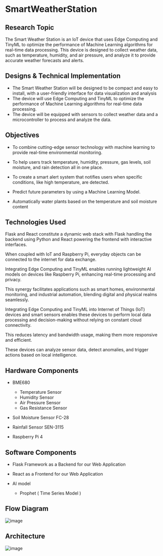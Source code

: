 # SmartWeatherStation

## Research Topic
The Smart Weather Station is an IoT device that uses Edge Computing and TinyML to optimize the performance of Machine Learning algorithms for real-time data processing. This device is designed to collect weather data, such as temperature, humidity, and air pressure, and analyze it to provide accurate weather forecasts and alerts.

## Designs & Technical Implementation
* The Smart Weather Station will be designed to be compact and easy to install, with a user-friendly interface for data visualization and analysis 
* The device will use Edge Computing and TinyML to optimize the performance of Machine Learning algorithms for real-time data processing.
* The device will be equipped with sensors to collect weather data and a microcontroller to process and analyze the data.

## Objectives
* To combine cutting-edge sensor technology with machine learning to provide real-time environmental monitoring. 

* To help users track temperature, humidity, pressure, gas levels, soil moisture, and rain detection all in one place. 

* To create a smart alert system that notifies users when specific conditions, like high temperature, are detected.

* Predict future parameters by using a Machine Learning Model.

* Automatically water plants based on the temperature and soil moisture content

## Technologies Used
Flask and React constitute a dynamic web stack with Flask handling the backend using Python and React powering the frontend with interactive interfaces.

When coupled with IoT and Raspberry Pi, everyday objects can be connected to the internet for data exchange.

Integrating Edge Computing and TinyML enables running lightweight AI models on devices like Raspberry Pi, enhancing real-time processing and privacy.

This synergy facilitates applications such as smart homes, environmental monitoring, and industrial automation, blending digital and physical realms seamlessly.

Integrating Edge Computing and TinyML into Internet of Things (IoT) devices and smart sensors enables these devices to perform local data processing and decision-making without relying on constant cloud connectivity. 

This reduces latency and bandwidth usage, making them more responsive and efficient. 

These devices can analyze sensor data, detect anomalies, and trigger actions based on local intelligence.

## Hardware Components
- BME680
  - Temperature Sensor
  - Humidity Sensor
  - Air Pressure Sensor 
  - Gas Resistance Sensor 

- Soil Moisture Sensor   FC-28 

- Rainfall Sensor   SEN-3115

- Raspberry Pi 4 

## Software Components
- Flask Framework as a Backend for our Web Application

- React as a Frontend for our Web Application 

- AI model
  - Prophet ( Time Series Model )

## Flow Diagram
![image](https://github.com/Shrav211/SmartWeatherStation/assets/73655596/37136a23-c688-49f7-a816-8b573bec0d03)

## Architecture
![image](https://github.com/Shrav211/SmartWeatherStation/assets/73655596/c48067cd-f991-4175-9198-aba02e516fbb)
